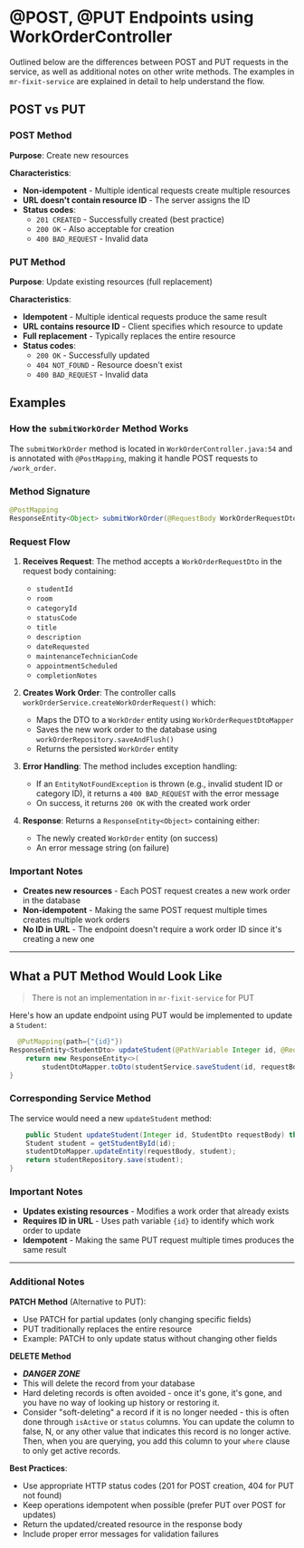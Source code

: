 # @POST, @PUT Endpoints using WorkOrderController

Outlined below are the differences between POST and PUT requests in the service, as well as additional notes on other write methods. The examples in `mr-fixit-service` are explained in detail to help understand the flow.

## POST vs PUT

### POST Method

**Purpose**: Create new resources

**Characteristics**:
- **Non-idempotent** - Multiple identical requests create multiple resources
- **URL doesn't contain resource ID** - The server assigns the ID
- **Status codes**:
    - `201 CREATED` - Successfully created (best practice)
    - `200 OK` - Also acceptable for creation
    - `400 BAD_REQUEST` - Invalid data


### PUT Method

**Purpose**: Update existing resources (full replacement)

**Characteristics**:
- **Idempotent** - Multiple identical requests produce the same result
- **URL contains resource ID** - Client specifies which resource to update
- **Full replacement** - Typically replaces the entire resource
- **Status codes**:
    - `200 OK` - Successfully updated
    - `404 NOT_FOUND` - Resource doesn't exist
    - `400 BAD_REQUEST` - Invalid data

## Examples

### How the `submitWorkOrder` Method Works

The `submitWorkOrder` method is located in `WorkOrderController.java:54` and is annotated with `@PostMapping`, making it handle POST requests to `/work_order`.

### Method Signature
```java
@PostMapping
ResponseEntity<Object> submitWorkOrder(@RequestBody WorkOrderRequestDto workOrderRequestDto)
```

### Request Flow

1. **Receives Request**: The method accepts a `WorkOrderRequestDto` in the request body containing:
    - `studentId`
    - `room`
    - `categoryId`
    - `statusCode`
    - `title`
    - `description`
    - `dateRequested`
    - `maintenanceTechnicianCode`
    - `appointmentScheduled`
    - `completionNotes`

2. **Creates Work Order**: The controller calls `workOrderService.createWorkOrderRequest()` which:
    - Maps the DTO to a `WorkOrder` entity using `WorkOrderRequestDtoMapper`
    - Saves the new work order to the database using `workOrderRepository.saveAndFlush()`
    - Returns the persisted `WorkOrder` entity

3. **Error Handling**: The method includes exception handling:
    - If an `EntityNotFoundException` is thrown (e.g., invalid student ID or category ID), it returns a `400 BAD_REQUEST` with the error message
    - On success, it returns `200 OK` with the created work order

4. **Response**: Returns a `ResponseEntity<Object>` containing either:
    - The newly created `WorkOrder` entity (on success)
    - An error message string (on failure)

### Important Notes
- **Creates new resources** - Each POST request creates a new work order in the database
- **Non-idempotent** - Making the same POST request multiple times creates multiple work orders
- **No ID in URL** - The endpoint doesn't require a work order ID since it's creating a new one

---

## What a PUT Method Would Look Like
> There is not an implementation in `mr-fixit-service` for PUT

Here's how an update endpoint using PUT would be implemented to update a `Student`:

```java
  @PutMapping(path={"{id}"})
ResponseEntity<StudentDto> updateStudent(@PathVariable Integer id, @RequestBody StudentDto requestBody) {
    return new ResponseEntity<>(
        studentDtoMapper.toDto(studentService.saveStudent(id, requestBody)), HttpStatus.OK);
}
```

### Corresponding Service Method
The service would need a new `updateStudent` method:

```java
    public Student updateStudent(Integer id, StudentDto requestBody) throws EntityNotFoundException {
    Student student = getStudentById(id);
    studentDtoMapper.updateEntity(requestBody, student);
    return studentRepository.save(student);
}
```

### Important Notes
- **Updates existing resources** - Modifies a work order that already exists
- **Requires ID in URL** - Uses path variable `{id}` to identify which work order to update
- **Idempotent** - Making the same PUT request multiple times produces the same result

---

### Additional Notes

**PATCH Method** (Alternative to PUT):
- Use PATCH for partial updates (only changing specific fields)
- PUT traditionally replaces the entire resource
- Example: PATCH to only update status without changing other fields

**DELETE Method** 
- _**DANGER ZONE**_
- This will delete the record from your database 
- Hard deleting records is often avoided - once it's gone, it's gone, and you have no way of looking up history or restoring it.
- Consider "soft-deleting" a record if it is no longer needed - this is often done through `isActive` or `status` columns. You can update the column to false, N, or any other value that indicates this record is no longer active. Then, when you are querying, you add this column to your `where` clause to only get active records.

**Best Practices**:
- Use appropriate HTTP status codes (201 for POST creation, 404 for PUT not found)
- Keep operations idempotent when possible (prefer PUT over POST for updates)
- Return the updated/created resource in the response body
- Include proper error messages for validation failures
